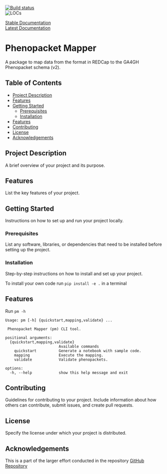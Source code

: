 [![Build status](https://github.com/bih-cei/phenopacket_mapper/workflows/CI/badge.svg)](https://github.com/bih-cei/phenopacket_mapper/actions/workflows/python_ci.yml)  
![LOCs](https://img.shields.io/endpoint?url=https://https://gist.githubusercontent.com/frehburg/25d4f4d4d222fcb5f266a280b1dd60d4/raw/phenopacket_mapper_locs.JSON)

[Stable Documentation](https://bih-cei.github.io/phenopacket_mapper/stable/)  
[Latest Documentation](https://bih-cei.github.io/phenopacket_mapper/latest/)  

# Phenopacket Mapper

A package to map data from the  format in REDCap to the GA4GH Phenopacket schema (v2).

## Table of Contents

- [Project Description](#project-description)
- [Features](#features)
- [Getting Started](#getting-started)
   - [Prerequisites](#prerequisites)
   - [Installation](#installation)
- [Features](#features)
- [Contributing](#contributing)
- [License](#license)
- [Acknowledgements](#acknowledgements)

## Project Description

A brief overview of your project and its purpose.

## Features

List the key features of your project.

## Getting Started

Instructions on how to set up and run your project locally.

### Prerequisites

List any software, libraries, or dependencies that need to be installed before setting up the project.

### Installation

Step-by-step instructions on how to install and set up your project.

To install your own code run `pip install -e .` in a terminal

## Features

Run `pm -h`

```
Usage: pm [-h] {quickstart,mapping,validate} ...

 Phenopacket Mapper (pm) CLI tool.

positional arguments:
  {quickstart,mapping,validate}
                        Available commands
    quickstart          Generate a notebook with sample code.
    mapping             Execute the mapping.
    validate            Validate phenopackets.

options:
  -h, --help            show this help message and exit
```

## Contributing

Guidelines for contributing to your project. Include information about how others can contribute, submit issues, and create pull requests.

## License

Specify the license under which your project is distributed.

## Acknowledgements
This is a part of the larger effort conducted in the  repository [ GitHub Repository](www.github.com/bih-cei/)
